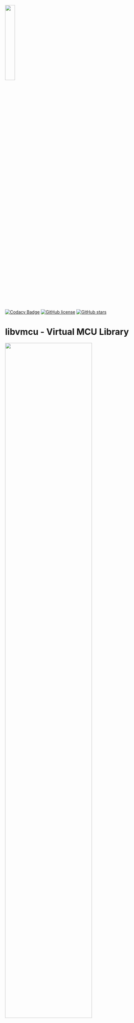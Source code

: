 <img src="https://raw.githubusercontent.com/Milo-D/MDX-Assembly-Debugger/master/images/libvmcu_logo.svg" width="25%">

[![Codacy Badge](https://api.codacy.com/project/badge/Grade/5964af10f14742d19d0be39f8b3e10b6)](https://www.codacy.com/manual/Milo-D/MDX-Assembly-Debugger?utm_source=github.com&amp;utm_medium=referral&amp;utm_content=Milo-D/MDX-Assembly-Debugger&amp;utm_campaign=Badge_Grade)
[![GitHub license](https://img.shields.io/github/license/Milo-D/MDX-Assembly-Debugger.svg)](https://github.com/Milo-D/MDX-Assembly-Debugger.git/blob/master/LICENSE)
[![GitHub stars](https://img.shields.io/github/stars/Milo-D/MDX-Assembly-Debugger.svg?style=social&label=Star&maxAge=2592000)](https://GitHub.com/Milo-D/MDX-Assembly-Debugger/stargazers/)

# libvmcu - Virtual MCU Library

<img src="https://raw.githubusercontent.com/Milo-D/libvmcu-Virtual-MCU-Library/master/images/libvmcu_architecture.svg" width="75%">

VMCU is a small engine for static and dynamic analysis of AVR Microcontroller binaries. **This library is
still in development.**

libvmcu can be used to

- create (regression) tests for embedded systems
- perform binary analysis on AVR programs
- build debuggers and simulators
- explore disassembly

##### Table of Contents
[I Features](#Features)

[II Examples](#Examples)

[III Showcase](#Showcase)

[IV How VMCU works](#How-VMCU-works)

[V Setup VMCU](#Setup)

[VI Supported MCUs](#Supported-Microcontroller)

[VII Dynamic Analysis](#Dynamic-Analysis)

[VIII Static Analysis](#Static-Analysis)

[IX Instruction-Set](#Instructions)

[X Bindings](#Bindings)

[XI Contributing](#Contributing)

[XII Credits](#Credits)

[XIII Documentation](#Documentation)

# Features

### Take one step forward and one back

VMCU supports backstepping. You'll be able to simulate both, forth and back.
Note that backstepping will erase externally (via write_gpr, ...) added data.

### Cycle accurate realtime Simulation

Cycle accurate realtime simulation of the microcontroller including its peripherals.

### Decode, Decompose, Disassemble, Analyze

The pipeline offers an interface for each stage: decode, decompose, disassemble and analyze.
Stages can either operate on a single opcode or a whole binary. 

### Combine Static and Dynamic Analysis

Perform a static analysis on your binary to receive additional information, 
for example which SFRs are used by the program. Then, use this information
to improve your dynamic analysis.

### No further dependencies

VMCU comes with no further dependencies, thus allowing easy setup and easy usage.

# Examples

#### Extracting details from opcode

```c
/* 0xd8e0 (little endian) <=> ldi r29, 0x08 */

int main(const int argc, const char **argv) {
    
    /* initialize a device model */
    vmcu_model_t *m328p = vmcu_model_ctor(VMCU_M328P);
    
    vmcu_instr_t instr;
    vmcu_disassemble_bytes(0xd8e0, &instr, m328p);
    
    const VMCU_IKEY key    = instr.key;      // VMCU_LDI
    const VMCU_GROUP grp   = instr.group;    // VMCU_GROUP_TRANSFER
    
    const uint32_t opcode  = instr.opcode;   // 0xe0d8 (big endian)
    const uint16_t addr    = instr.addr;     // 0x0000 (undefined)

    const bool dword       = instr.dword;    // false
    const bool exec        = instr.exec;     // true

    const char *mnemonic   = instr.mnem;     // ldi r29, 0x08

    vmcu_operand_t *src    = &instr.src;     // source operand
    vmcu_operand_t *dest   = &instr.dest;    // destination operand

    VMCU_OPTYPE src_type   = src->type;      // VMCU_IMM8
    VMCU_OPTYPE dest_type  = dest->type;     // VMCU_REGISTER

    const uint8_t src_val  = src->value;     // 0x08
    const uint8_t dest_val = dest->value;    // (R)29
    
    free(instr.mnem);
    vmcu_model_dtor(m328p);
    
    return EXIT_SUCCESS;
}
```

#### Printing disassembly of an intel hex file

```c
int main(const int argc, const char **argv) {
    
    /* ignoring checks for this example */
    vmcu_model_t  *m328p  = vmcu_model_ctor(VMCU_M328P); 
    vmcu_report_t *report = vmcu_analyze_ihex("file.hex", m328p);
    
    for(int32_t i = 0; i < report->progsize; i++)
        printf("%s\n", report->disassembly[i].mnem);
    
    vmcu_report_dtor(report);
    vmcu_model_dtor(m328p);
    
    return EXIT_SUCCESS;
}
```

```assembly
ldd r24, Y+1              ; R24 <- DATA[Y+1]
ldd r25, Y+2              ; R25 <- DATA[Y+2]
sbiw r25:r24, 0x14        ; R25:R24 <- R25:R24 - 0x14
brlt -55                  ; (N ^ V = 1): PC <- PC - 0x37 + 1
ldi r24, 0x00             ; R24 <- 0x00
ldi r25, 0x00             ; R25 <- 0x00
```

#### Printing interrupt vectors and their xref-to

```c
int main(const int argc, const char **argv) {

    /* ignoring checks for this example */
    vmcu_model_t  *m328p  = vmcu_model_ctor(VMCU_M328P); 
    vmcu_report_t *report = vmcu_analyze_ihex("file.hex", m328p);

    for(int32_t i = 0; i < report->n_vector; i++) {

        vmcu_vector_t *vect = &report->vector[i];
        vmcu_instr_t  *isr  = vect->xto->i;
        
        printf("Vector ID %d @ 0x%04x\n", vect->id, vect->addr);
        printf(" interrupt service routine at 0x%04x", isr->addr);
        printf("\n\n");
    }
    
    vmcu_report_dtor(report);
    vmcu_model_dtor(m328p);
    
    return EXIT_SUCCESS;
}
```

```assembly
Vector ID 16 @ 0x0020
 interrupt service routine at 0x03f5

Vector ID 17 @ 0x0022
 interrupt service routine at 0x008a

Vector ID 18 @ 0x0024
 interrupt service routine at 0x03c3

Vector ID 19 @ 0x0026
 interrupt service routine at 0x039d
```

#### Printing potential labels

```c
int main(const int argc, const char **argv) {
    
    /* ignoring checks for this example */
    vmcu_model_t  *m328p  = vmcu_model_ctor(VMCU_M328P); 
    vmcu_report_t *report = vmcu_analyze_ihex("file.hex", m328p);
    
    for(int32_t i = 0; i < report->n_label; i++) {
        
        vmcu_label_t *lx = &report->label[i];
        
        printf("Label ID: %d, ", lx->id);
        printf("Address: 0x%04x\n", lx->addr);
    }
    
    vmcu_report_dtor(report);
    vmcu_model_dtor(m328p);
    
    return EXIT_SUCCESS;
}
```

```console
Label ID: 0, Address: 0x0000
Label ID: 1, Address: 0x011b
Label ID: 2, Address: 0x014d
Label ID: 3, Address: 0x0159
Label ID: 4, Address: 0x015b
Label ID: 5, Address: 0x0162
```

#### Printing xrefs of potential labels

```c
int main(const int argc, const char **argv) {
    
    /* ignoring checks for this example */
    vmcu_model_t  *m328p  = vmcu_model_ctor(VMCU_M328P); 
    vmcu_report_t *report = vmcu_analyze_ihex("file.hex", m328p);
    
    for(int32_t i = 0; i < report->n_label; i++) {

        vmcu_label_t *lx = &report->label[i];
        printf("0x%04x\tL%d\n\n", lx->addr, lx->id);

        for(int32_t j = 0; j < lx->n_xref; j++) {

            vmcu_xref_t *x = &lx->xref[j];

            printf(" xref from 0x%04x ", x->p->addr);
            printf("%s\n", x->p->mnem);
        }

        printf("\n");
    }
    
    vmcu_report_dtor(report);
    vmcu_model_dtor(m328p);
    
    return EXIT_SUCCESS;
}
```

```assembly
0x04c6  L75

 xref from 0x04a1 call +1222                ; PC <- 0x4c6
 xref from 0x0a84 call +1222                ; PC <- 0x4c6
 xref from 0x0b5c call +1222                ; PC <- 0x4c6

0x04e2  L76

 xref from 0x05d4 rjmp -243                 ; PC <- PC - 0xf3 + 1

0x05d0  L77

 xref from 0x04e1 rjmp +238                 ; PC <- PC + 0xee + 1
```

#### Printing xrefs of special function registers 

```c
int main(const int argc, const char **argv) {

    /* ignoring checks for this example */
    vmcu_model_t  *m328p  = vmcu_model_ctor(VMCU_M328P); 
    vmcu_report_t *report = vmcu_analyze_ihex("file.hex", m328p);

    for(int32_t i = 0; i < report->n_sfr; i++) {

        vmcu_sfr_t *sfr = &report->sfr[i];
        printf("SFR ID: %d\n\n", sfr->id);

        for(int32_t j = 0; j < sfr->n_xref; j++) {

            vmcu_xref_t *x = &sfr->xref[j];

            printf(" xref from 0x%04x ", x->p->addr);
            printf("%s\n", x->p->mnem);
        }

        printf("\n");
    }

    vmcu_report_dtor(report);
    vmcu_model_dtor(m328p);
    
    return EXIT_SUCCESS;
}
```

```assembly
SFR ID: 17
       
 xref from 0x00f4 sbi 0x1f, 2               ; IO[1f, 2] <- 0x01
 xref from 0x00f5 sbi 0x1f, 1               ; IO[1f, 1] <- 0x01
 
SFR ID: 50

 xref from 0x004c sts 0x006e, r1            ; DATA[0x6e] <- R1
 xref from 0x0051 lds r24, 0x006e           ; R24 <- DATA[0x6e]
 xref from 0x0054 sts 0x006e, r24           ; DATA[0x6e] <- R24
```

# Showcase

![mdx_debug](https://user-images.githubusercontent.com/46600932/104666434-33f9da80-56d4-11eb-882b-724b13536412.png)
<sup>A small debugger written with libvmcu</sup>

![vcd_showcase](https://user-images.githubusercontent.com/46600932/109825592-430ffa00-7c3a-11eb-9af3-26175b962ef2.png)
<sup>VCD-Trace Tool by pointbazaar</sup>

# How libvmcu works

### Device Models

A device model is an abstraction over a microcontroller type. It contains MCU specific
data, like memory sections and layouts.

Each implementation of a microcontroller has a device loader which fills the 
device model with data. The device model is then used to supply the
analyzer pipeline with all the relevant data it needs.

### Analyzer Pipeline

**Stage 0:** The very first stage is the decoder. The decoder tries to decode the given Hex File.

**Stage 1:** Once the binary has been decoded successfully, the data will be sent to the decomposer, so that 
operands can be extracted and classified.

**Stage 2:** In this stage, the disassembler receives the result of Stage 0 and Stage 1 in order to generate 
mnemonics and some comments.

**Stage 3:** Now the analyzer comes into play. The analyzer takes all the data from the previous three steps 
and performs a static analysis on it. It then generates a report and returns it, so that
a virtual microcontroller can be initialized in order to start a dynamic analysis.

### Virtual System - Core

The virtual system core consists of following components:

**GPRs -** A set of general purpose registers (r0 - r31)

**SREG -** Status Register of the microcontroller

**FLASH -** Storage for program data.

**DATA -** The dataspace contains mapped GPRs, mapped SFRs and SRAM.

**I/O -** This module updates the peripherals and interrupts.

### Virtual System - Peripherals

Peripherals and interrupts are managed by the I/O module (core).

# Setup

Currently this library comes with two headers, both can be found in engine/include/libvmcu:

- libvmcu_analyzer.h  (static analysis)
- libvmcu_system.h    (dynamic analysis, simulation)

Let's say, we have a file called driver.c on top level of this repository 
and we want to link it with libvmcu:

#### Include libvmcu headers
```c
#include "libvmcu_analyzer.h"
#include "libvmcu_system.h"

int main(void) {
    
    return 0;
}
```

#### Build libvmcu
```console
You@Terminal:~$ make clean all
```

#### Build driver object
```console
You@Terminal:~$ gcc -Iengine/include/libvmcu/ -c driver.c -o driver.o
```

#### Link with libvmcu (do not forget -lm)
```console
You@Terminal:~$ gcc -o driver driver.o -L/build/apps/ -lvmcu -lm
```

That's it. If you face issues, take look at some examples in the driver/ directory.

# Supported Microcontroller

libvmcu tries to support as many AVR types as possible for static analysis. The
dynamic analysis is currently only planned for the ATmega328 family but may be extended
in the future.

It should be pretty easy to add new microcontrollers to the static analysis. For more information
take a look at engine/*/arch/

#### Supported MCUs for static analysis

- [ ] AVR Device Core
  - [ ] ATtiny15
  - [ ] ...
  
- [ ] AVRe Device Core
  - [ ] ATtiny1634
  - [ ] ...
  
- [ ] AVRe+ Device Core
  - [x] ATmega328(P)
  - [ ] ...
  
- [ ] AVRxm Device Core
  - [ ] ATxmega128A1
  - [ ] ...
  
- [ ] AVRxt Device Core
  - [ ] ATtiny827
  - [ ] ...
  
- [ ] AVRrc Device Core
  - [ ] ATtiny10
  - [ ] ...

#### Supported MCUs for dynamic analysis

- [x] ATmega328(P)
- [ ] ATmega168
- [ ] ATmega88
- [ ] ATmega48

# Static Analysis

- [x] Disassembler
- [x] Cross references (xref-from)
- [ ] analyzer flags

- [x] Decompose and classify instructions
  - [x] instruction groups
  - [x] operands and operand types

- [x] Analyzer for AVR binaries
   - [x] Label analysis
   - [x] Vector analysis  
   - [ ] Function analysis
   - [ ] ISR analysis
   - [x] SFR analysis
   - [ ] Cycle analysis
   - [ ] ...

- [ ] Format Reader
    - [x] intel hex
    - [ ] motorola hex
    - [ ] bin
    - [ ] elf 

# Dynamic Analysis

- [x] Backstepping
- [x] Interrupt support
- [x] cycle accurate realtime simulation
- [x] Support for 133 AVR assembly instructions
  

- [x] Accurate simulation of internal peripherals
    - [x] 8-bit Timer (partial)
    - [ ] 16-bit Timer
    - [x] EEPROM
    - [ ] UART
    - [ ] SPI
    - [ ] WDT
    - [ ] ...

# Instructions
Currently VMCU supports: ~ 133 Instructions. Some few instructions are implemented as 'nop'
instructions, therefore, have no real functionality. These instructions will be implemented
as soon as possible. Following instructions require further work:

- WDR
- ELPM
- DES
- SLEEP
- SPM
- BREAK

All other assembly instructions are working just fine.

# Bindings

- [x] Java
- [ ] Python

libvmcu has Java bindings for basic functionalities. For more information
take a look at bindings/java/

Also note that, bindings might not always work with the latest version due to development
of the engine.

# Contributing

| Engine                                       | Drivers                                        | Bindings                                       |Testing                                       |
|:--------------------------------------------:|:----------------------------------------------:|:----------------------------------------------:|:--------------------------------------------:|
| <span style="color:red">closed for PR</span> | <span style="color:green">open for PR</span>   | <span style="color:green">open for PR</span>   | <span style="color:green">open for PR</span>

# Credits

1) Huge thanks to <a href="https://alexander-hansen.dev">Alexander Hansen</a> for the new logo and architecture diagram. :)

# Documentation

The wiki will be updated as soon as possible. The libvmcu header files are documented, too.
